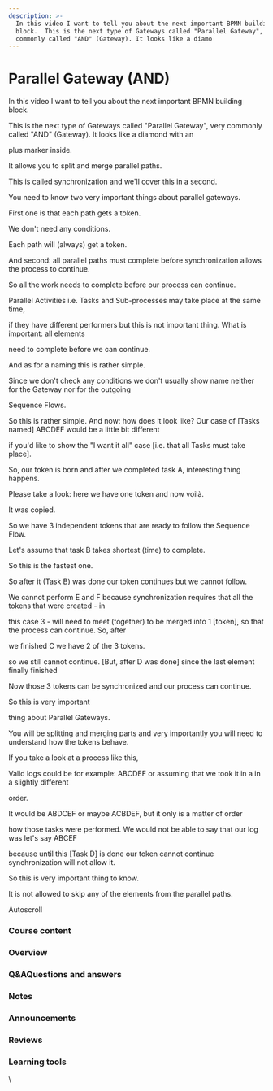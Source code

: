 ```yaml
---
description: >-
  In this video I want to tell you about the next important BPMN building
  block.  This is the next type of Gateways called "Parallel Gateway", very
  commonly called "AND" (Gateway). It looks like a diamo
---
```


# Parallel Gateway (AND)

In this video I want to tell you about the next important BPMN building block.

This is the next type of Gateways called "Parallel Gateway", very commonly called "AND" (Gateway). It looks like a diamond with an

plus marker inside.

It allows you to split and merge parallel paths.

This is called synchronization and we'll cover this in a second.

You need to know two very important things about parallel gateways.

First one is that each path gets a token.

We don't need any conditions.

Each path will (always) get a token.

And second: all parallel paths must complete before synchronization allows the process to continue.

So all the work needs to complete before our process can continue.

Parallel Activities i.e. Tasks and Sub-processes may take place at the same time,

if they have different performers but this is not important thing. What is important: all elements

need to complete before we can continue.

And as for a naming this is rather simple.

Since we don't check any conditions we don't usually show name neither for the Gateway nor for the outgoing

Sequence Flows.

So this is rather simple. And now: how does it look like? Our case of \[Tasks named] ABCDEF would be a little bit different

if you'd like to show the "I want it all" case \[i.e. that all Tasks must take place].

So, our token is born and after we completed task A, interesting thing happens.

Please take a look: here we have one token and now voilà.

It was copied.

So we have 3 independent tokens that are ready to follow the Sequence Flow.

Let's assume that task B takes shortest (time) to complete.

So this is the fastest one.

So after it (Task B) was done our token continues but we cannot follow.

We cannot perform E and F because synchronization requires that all the tokens that were created - in

this case 3 - will need to meet (together) to be merged into 1 \[token], so that the process can continue. So, after

we finished C we have 2 of the 3 tokens.

so we still cannot continue. \[But, after D was done] since the last element finally finished

Now those 3 tokens can be synchronized and our process can continue.

So this is very important

thing about Parallel Gateways.

You will be splitting and merging parts and very importantly you will need to understand how the tokens behave.

If you take a look at a process like this,

Valid logs could be for example: ABCDEF or assuming that we took it in a in a slightly different

order.

It would be ABDCEF or maybe ACBDEF, but it only is a matter of order

how those tasks were performed. We would not be able to say that our log was let's say ABCEF

because until this \[Task D] is done our token cannot continue synchronization will not allow it.

So this is very important thing to know.

It is not allowed to skip any of the elements from the parallel paths.

Autoscroll

###

### Course content

### Overview

### Q\&AQuestions and answers

### Notes

### Announcements

### Reviews

### Learning tools

\
